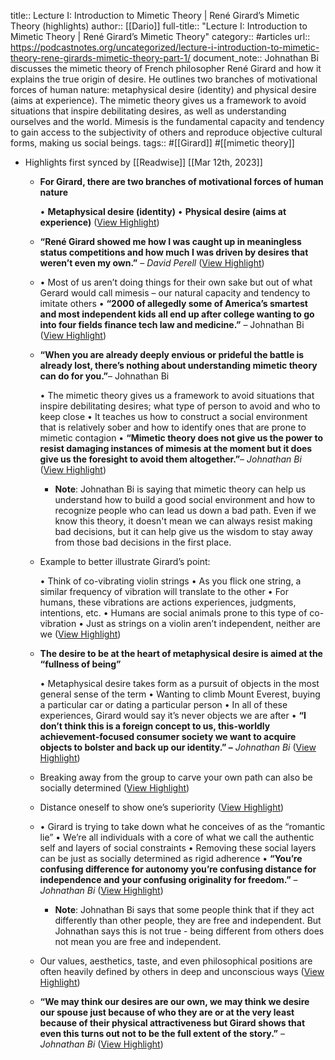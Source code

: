title:: Lecture I: Introduction to Mimetic Theory | René Girard’s Mimetic Theory (highlights)
author:: [[Dario]]
full-title:: "Lecture I: Introduction to Mimetic Theory | René Girard’s Mimetic Theory"
category:: #articles
url:: https://podcastnotes.org/uncategorized/lecture-i-introduction-to-mimetic-theory-rene-girards-mimetic-theory-part-1/
document_note:: Johnathan Bi discusses the mimetic theory of French philosopher René Girard and how it explains the true origin of desire. He outlines two branches of motivational forces of human nature: metaphysical desire (identity) and physical desire (aims at experience). The mimetic theory gives us a framework to avoid situations that inspire debilitating desires, as well as understanding ourselves and the world. Mimesis is the fundamental capacity and tendency to gain access to the subjectivity of others and reproduce objective cultural forms, making us social beings.
tags:: #[[Girard]] #[[mimetic theory]]

- Highlights first synced by [[Readwise]] [[Mar 12th, 2023]]
	- **For Girard, there are two branches of motivational forces of human nature**
	  
	  •   **Metaphysical desire (identity)**
	  •   **Physical desire (aims at experience)** ([View Highlight](https://read.readwise.io/read/01gv9j01tt326nqa2g860jfemn))
	- **“René Girard showed me how I was caught up in meaningless status competitions and how much I was driven by desires that weren’t even my own.”** – *David Perell* ([View Highlight](https://read.readwise.io/read/01gv9j0k686pvvp059xjrjrczk))
	- •   Most of us aren’t doing things for their own sake but out of what Gerard would call mimesis – our natural capacity and tendency to imitate others
	    •   **“2000 of allegedly some of America’s smartest and most independent kids all end up after college wanting to go into four fields finance tech law and medicine.”** – Johnathan Bi ([View Highlight](https://read.readwise.io/read/01gv9j1b7qdvxq85bn9g2thzs5))
	- **“When you are already deeply envious or prideful the battle is already lost, there’s nothing about understanding mimetic theory can do for you.”**– Johnathan Bi
	  
	  •   The mimetic theory gives us a framework to avoid situations that inspire debilitating desires; what type of person to avoid and who to keep close
	  •   It teaches us how to construct a social environment that is relatively sober and how to identify ones that are prone to mimetic contagion
	  •   **“Mimetic theory does not give us the power to resist damaging instances of mimesis at the moment but it does give us the foresight to avoid them altogether.”**– *Johnathan Bi* ([View Highlight](https://read.readwise.io/read/01gv9j2bdztz5b6d363y7m84jy))
		- **Note**: Johnathan Bi is saying that mimetic theory can help us understand how to build a good social environment and how to recognize people who can lead us down a bad path. Even if we know this theory, it doesn't mean we can always resist making bad decisions, but it can help give us the wisdom to stay away from those bad decisions in the first place.
	- Example to better illustrate Girard’s point:
	  
	  •   Think of co-vibrating violin strings
	  •   As you flick one string, a similar frequency of vibration will translate to the other
	  •   For humans, these vibrations are actions experiences, judgments, intentions, etc.
	  •   Humans are social animals prone to this type of co-vibration
	  •   Just as strings on a violin aren’t independent, neither are we ([View Highlight](https://read.readwise.io/read/01gv9j3wntt4frgzmsgm80n5ap))
	- **The desire to be at the heart of metaphysical desire is aimed at the “fullness of being”**
	  
	  •   Metaphysical desire takes form as a pursuit of objects in the most general sense of the term
	  •   Wanting to climb Mount Everest, buying a particular car or dating a particular person
	  •   In all of these experiences, Girard would say it’s never objects we are after
	  •   **“I don’t think this is a foreign concept to us, this-worldly achievement-focused consumer society we want to acquire objects to bolster and back up our identity.” –** *Johnathan Bi* ([View Highlight](https://read.readwise.io/read/01gv9j55tdjzjxxzrkpyccyf5k))
	- Breaking away from the group to carve your own path can also be socially determined ([View Highlight](https://read.readwise.io/read/01gv9j5jzk505j0z9v60ajk95a))
	- Distance oneself to show one’s superiority ([View Highlight](https://read.readwise.io/read/01gv9j5qs9knq48jgnq3gy8pp2))
	- •   Girard is trying to take down what he conceives of as the “romantic lie”
	    •   We’re all individuals with a core of what we call the authentic self and layers of social constraints
	    •   Removing these social layers can be just as socially determined as rigid adherence
	    •   **“You’re confusing difference for autonomy you’re confusing distance for independence and your confusing originality for freedom.”** – *Johnathan Bi* ([View Highlight](https://read.readwise.io/read/01gv9j64sr2wgnrdrgk130drph))
		- **Note**: Johnathan Bi says that some people think that if they act differently than other people, they are free and independent. But Johnathan says this is not true - being different from others does not mean you are free and independent.
	- Our values, aesthetics, taste, and even philosophical positions are often heavily defined by others in deep and unconscious ways ([View Highlight](https://read.readwise.io/read/01gv9j78gxsp66d5q9wwzhdxpm))
	- **“We may think our desires are our own, we may think we desire our spouse just because of who they are or at the very least because of their physical attractiveness but Girard shows that even this turns out not to be the full extent of the story.”** – *Johnathan Bi* ([View Highlight](https://read.readwise.io/read/01gv9j7gffnf54rtrjyrhkgt5q))